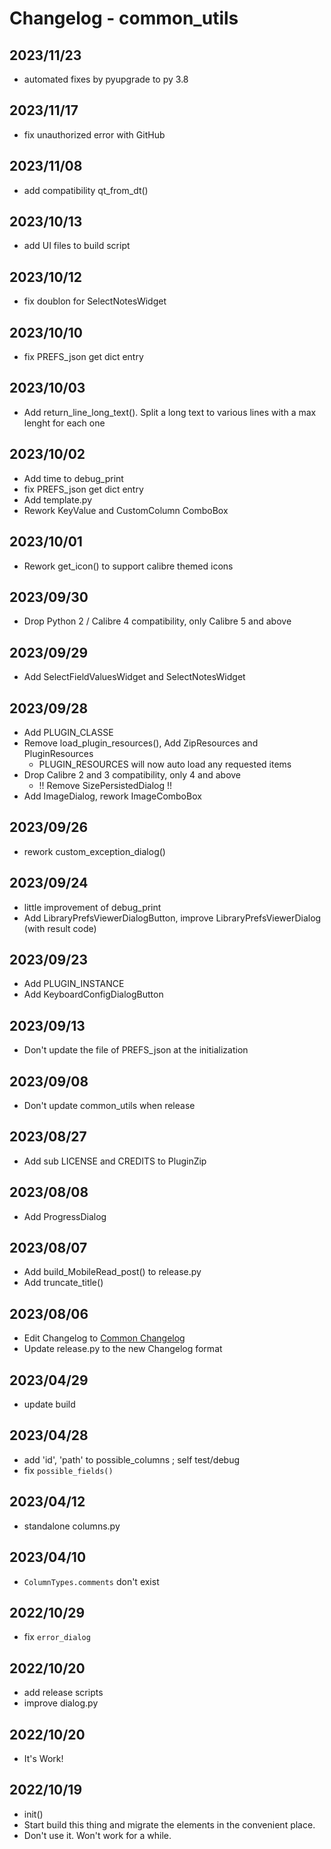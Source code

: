 # Changelog - common_utils

## 2023/11/23
- automated fixes by pyupgrade to py 3.8

## 2023/11/17
- fix unauthorized error with GitHub

## 2023/11/08
- add compatibility qt_from_dt()

## 2023/10/13
- add UI files to build script

## 2023/10/12
- fix doublon for SelectNotesWidget

## 2023/10/10
- fix PREFS_json get dict entry

## 2023/10/03
- Add return_line_long_text(). Split a long text to various lines with a max lenght for each one

## 2023/10/02
- Add time to debug_print
- fix PREFS_json get dict entry
- Add template.py
- Rework KeyValue and CustomColumn ComboBox

## 2023/10/01
- Rework get_icon() to support calibre themed icons

## 2023/09/30
- Drop Python 2 / Calibre 4 compatibility, only Calibre 5 and above

## 2023/09/29
- Add SelectFieldValuesWidget and SelectNotesWidget

## 2023/09/28
- Add PLUGIN_CLASSE
- Remove load_plugin_resources(), Add ZipResources and PluginResources
    - PLUGIN_RESOURCES will now auto load any requested items
- Drop Calibre 2 and 3 compatibility, only 4 and above
    - !! Remove SizePersistedDialog !!
- Add ImageDialog, rework ImageComboBox

## 2023/09/26
- rework custom_exception_dialog()

## 2023/09/24
- little improvement of debug_print
- Add LibraryPrefsViewerDialogButton, improve LibraryPrefsViewerDialog (with result code)

## 2023/09/23
- Add PLUGIN_INSTANCE
- Add KeyboardConfigDialogButton

## 2023/09/13
- Don't update the file of PREFS_json at the initialization

## 2023/09/08
- Don't update common_utils when release

## 2023/08/27
- Add sub LICENSE and CREDITS to PluginZip

## 2023/08/08
- Add ProgressDialog

## 2023/08/07
- Add build_MobileRead_post() to release.py
- Add truncate_title()

## 2023/08/06
- Edit Changelog to [Common Changelog](https://common-changelog.org)
- Update release.py to the new Changelog format

## 2023/04/29
- update build

## 2023/04/28
- add 'id', 'path' to possible_columns ; self test/debug
- fix `possible_fields()`

## 2023/04/12
- standalone columns.py

## 2023/04/10
- `ColumnTypes.comments` don't exist

## 2022/10/29
- fix `error_dialog`

## 2022/10/20
- add release scripts
- improve dialog.py

## 2022/10/20
- It's Work!

## 2022/10/19
- init()
- Start build this thing and migrate the elements in the convenient place.
- Don't use it. Won't work for a while.
